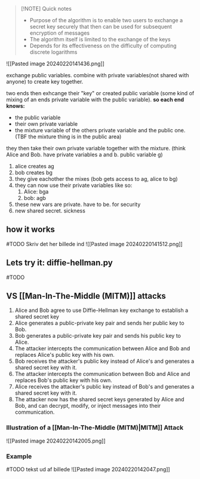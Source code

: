 
> [!NOTE] Quick notes
> - Purpose of the algorithm is to enable two users to exchange a secret key securely that then can be used for subsequent encryption of messages
>  - The algorithm itself is limited to the exchange of the keys
>  - Depends for its effectiveness on the difficulty of computing discrete logarithms

![[Pasted image 20240220141436.png]]

exchange public variables. combine with private variables(not shared with anyone) to create key together. 

two ends then exhcange their "key" or created public variable (some kind of mixing of an ends private variable with the public variable).
**so each end knows:**
- the public variable
- their own private variable
- the mixture variable of the others private variable and the public one. (TBF the mixture thing is in the public area)

they then take their own private variable together with the mixture. (think Alice and Bob. have private variables a and b. public variable g)
1. alice creates ag
2. bob creates bg
3. they give eachother the mixes (bob gets access to ag, alice to bg)
4. they can now use their private variables like so: 
	1. Alice: bga
	2. bob: agb
5. these new vars are private. have to be. for security
6.  new shared secret. sickness

## how it works
#TODO Skriv det her billede ind
![[Pasted image 20240220141512.png]]
## Lets try it: diffie-hellman.py
#TODO 

## VS [[Man-ln-The-Middle (MlTM)]] attacks
1. Alice and Bob agree to use Diffie-Hellman key exchange to establish a shared secret key
2. Alice generates a public-private key pair and sends her public key to Bob.
3. Bob generates a public-private key pair and sends his public key to Alice.
4. The attacker intercepts the communication between Alice and Bob and replaces Alice's public key with his own.
5. Bob receives the attacker's public key instead of Alice's and generates a shared secret key with it.
6. The attacker intercepts the communication between Bob and Alice and replaces Bob's public key with his own.
7. Alice receives the attacker's public key instead of Bob's and generates a shared secret key with it.
8. The attacker now has the shared secret keys generated by Alice and Bob, and can decrypt, modify, or inject messages into their communication.
### Illustration of a [[Man-ln-The-Middle (MlTM)|MITM]] Attack
![[Pasted image 20240220142005.png]]
### Example 
#TODO tekst ud af billede
![[Pasted image 20240220142047.png]]
